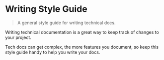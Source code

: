 # Writing Style Guide

> A general style guide for writing technical docs.

Writing technical documentation is a great way to keep track of changes to your project. 

Tech docs can get complex, the more features you document, so keep this style guide handy to help you write your docs.

